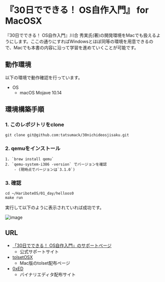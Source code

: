 # 『30日でできる！ OS自作入門』 for MacOSX

『30日でできる！ OS自作入門』川合 秀実氏(著)の開発環境をMacでも扱えるようにします。ここの通りにすればWindowsとほぼ同等の環境を用意できるので、Macでも本書の内容に沿って学習を進めていくことが可能です。

## 動作環境

以下の環境で動作確認を行っています。

- OS
	- macOS Mojave 10.14

## 環境構築手順

### 1. このレポジトリをclone

`git clone git@github.com:tatsumack/30nichideosjisaku.git`

### 2. qemuをインストール
	1. `brew install qemu`
	2. `qemu-system-i386 -version` でバージョンを確認
		- (現時点でバージョンは`3.1.0`)

### 3. 確認

```
cd ~/HariboteOS/01_day/helloos0  
make run
```

実行して以下のように表示されていれば成功です。

![image](https://github.com/sandai/30nichideosjisaku/raw/master/bin/img/qemu.png)

## URL

- [「30日でできる！ OS自作入門」のサポートページ](http://hrb.osask.jp/)
	- 公式サポートサイト
- [tolsetOSX](http://shrimp.marokun.net/osakkie/wiki/tolsetOSX/)
	- Mac版のtolset配布ページ
- [0xED](http://www.suavetech.com/0xed/0xed.html)
	- バイナリエディタ配布サイト
	
